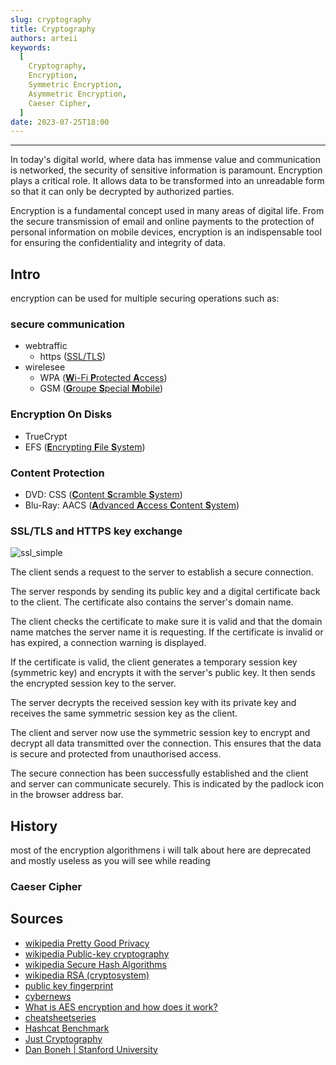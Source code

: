 ```yaml
---
slug: cryptography
title: Cryptography
authors: arteii
keywords:
  [
    Cryptography,
    Encryption,
    Symmetric Encryption,
    Asymmetric Encryption,
    Caeser Cipher,
  ]
date: 2023-07-25T18:00
---
```


---

In today's digital world, where data has immense value and communication is networked, the security of sensitive information is paramount.
Encryption plays a critical role. It allows data to be transformed into an unreadable form so that it can only be decrypted by authorized parties.

Encryption is a fundamental concept used in many areas of digital life.
From the secure transmission of email and online payments to the protection of personal information on mobile devices, encryption is an indispensable tool for ensuring the confidentiality and integrity of data.

<!--truncate-->

## Intro

encryption can be used for multiple securing operations such as:

### secure communication

- webtraffic
  - https ([SSL/TLS](https://en.wikipedia.org/wiki/Transport_Layer_Security#SSL_1.0,_2.0,_and_3.0))
- wirelesee
  - WPA ([**W**i-Fi **P**rotected **A**ccess](https://en.wikipedia.org/wiki/Wi-Fi_Protected_Access))
  - GSM ([**G**roupe **S**pecial **M**obile](https://de.wikipedia.org/wiki/Global_System_for_Mobile_Communications))

### Encryption On Disks

- TrueCrypt
- EFS ([**E**ncrypting **F**ile **S**ystem](https://en.wikipedia.org/wiki/Encrypting_File_System))

### Content Protection

- DVD: CSS ([**C**ontent **S**cramble **S**ystem](https://en.wikipedia.org/wiki/Content_Scramble_System))
- Blu-Ray: AACS ([**A**dvanced **A**ccess **C**ontent **S**ystem](https://en.wikipedia.org/wiki/Advanced_Access_Content_System))

### SSL/TLS and HTTPS key exchange

![ssl_simple](images/ssl_simple.png)

The client sends a request to the server to establish a secure connection.

The server responds by sending its public key and a digital certificate back to the client.
The certificate also contains the server's domain name.

The client checks the certificate to make sure it is valid and that the domain name matches the server name it is requesting.
If the certificate is invalid or has expired, a connection warning is displayed.

If the certificate is valid, the client generates a temporary session key (symmetric key) and encrypts it with the server's public key.
It then sends the encrypted session key to the server.

The server decrypts the received session key with its private key and receives the same symmetric session key as the client.

The client and server now use the symmetric session key to encrypt and decrypt all data transmitted over the connection.
This ensures that the data is secure and protected from unauthorised access.

The secure connection has been successfully established and the client and server can communicate securely.
This is indicated by the padlock icon in the browser address bar.

## History

most of the encryption algorithmens i will talk about here are deprecated and mostly useless
as you will see while reading

### Caeser Cipher

## Sources

- [wikipedia Pretty Good Privacy](https://en.wikipedia.org/wiki/Pretty_Good_Privacy)
- [wikipedia Public-key cryptography](https://en.wikipedia.org/wiki/Public-key_cryptography)
- [wikipedia Secure Hash Algorithms](https://en.wikipedia.org/wiki/Secure_Hash_Algorithms)
- [wikipedia RSA (cryptosystem)](<https://en.wikipedia.org/wiki/RSA_(cryptosystem)>)
- [public key fingerprint](https://en.wikipedia.org/wiki/Public_key_fingerprint)
- [cybernews](https://cybernews.com/security/hashing-vs-encryption/)
- [What is AES encryption and how does it work?](https://web.archive.org/web/20210811235422/https://cybernews.com/resources/what-is-aes-encryption/)
- [cheatsheetseries](https://cheatsheetseries.owasp.org/cheatsheets/Password_Storage_Cheat_Sheet.html)
- [Hashcat Benchmark](https://openbenchmarking.org/test/pts/hashcat-1.0.0)
- [Just Cryptography](https://justcryptography.com/rsa-algorithm/)
- [Dan Boneh | Stanford University](https://www.coursera.org/learn/crypto?)
